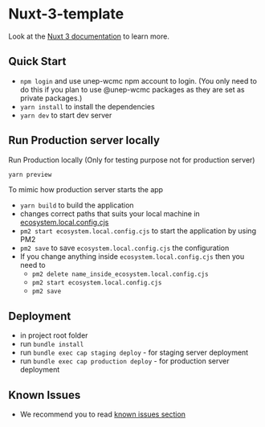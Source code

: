 # Nuxt-3-template

Look at the [Nuxt 3 documentation](https://nuxt.com/docs/getting-started/introduction) to learn more.

## Quick Start
- ```npm login``` and use unep-wcmc npm account to login. (You only need to do this if you plan to use @unep-wcmc packages as they are set as private packages.)
- ```yarn install``` to install the dependencies
- ```yarn dev``` to start dev server


## Run Production server locally

Run Production locally (Only for testing purpose not for production server)

```bash
yarn preview
```

To mimic how production server starts the app
- ```yarn build``` to build the application
- changes correct paths that suits your local machine in [ecosystem.local.config.cjs](./ecosystem.local.config.cjs)
- ```pm2 start ecosystem.local.config.cjs``` to start the application by using PM2
- ```pm2 save``` to save ```ecosystem.local.config.cjs``` the configuration
- If you change anything inside ```ecosystem.local.config.cjs``` then you need to
    - ```pm2 delete name_inside_ecosystem.local.config.cjs```
    -  ```pm2 start ecosystem.local.config.cjs```
    - ```pm2 save```
## Deployment
- in project root folder
- run ```bundle install```
- run ```bundle exec cap staging deploy``` - for staging server deployment
- run ```bundle exec cap production deploy``` - for production server deployment


## Known Issues
- We recommend you to read [known issues section](./doc/known-issues.md)
